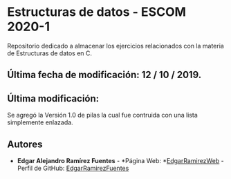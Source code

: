 # Estructuras de datos - ESCOM 2020-1 

Repositorio dedicado a almacenar los ejercicios relacionados con la materia de Estructuras de datos en C.

## Última fecha de modificación: 12 / 10 / 2019.

## Última modificación:

Se agregó la Versión 1.0 de pilas la cual fue contruida con una lista simplemente enlazada.
## Autores

* **Edgar Alejandro Ramírez Fuentes** - *Página Web: *[EdgarRamirezWeb](https://edgarramirezweb.netlify.com/) - Perfil de GitHub: [EdgarRamirezFuentes](https://github.com/EdgarRamirezFuentes)

